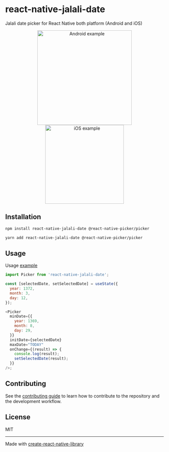 # react-native-jalali-date

Jalali date picker for React Native both platform (Android and iOS)

<p align="center">
  <img src="https://github.com/mohamadnavabi/react-native-jalali-datepicker/example/Android.png?raw=true" width="300" max-width="300" title="Android example">
  <img src="https://github.com/mohamadnavabi/react-native-jalali-datepicker/example/iOS.png?raw=true" width="250" max-width="300" alt="iOS example">
</p>

## Installation

```sh
npm install react-native-jalali-date @react-native-picker/picker
```

```sh
yarn add react-native-jalali-date @react-native-picker/picker
```

## Usage

Usage [example](https://github.com/mohamadnavabi/react-native-jalali-datepicker/blob/master/example/src/App.tsx)

```js
import Picker from 'react-native-jalali-date';

const [selectedDate, setSelectedDate] = useState({
  year: 1372,
  month: 3,
  day: 12,
});

<Picker
  minDate={{
    year: 1369,
    month: 8,
    day: 29,
  }}
  initDate={selectedDate}
  maxDate="TODAY"
  onChange={(result) => {
    console.log(result);
    setSelectedDate(result);
  }}
/>;
```

## Contributing

See the [contributing guide](CONTRIBUTING.md) to learn how to contribute to the repository and the development workflow.

## License

MIT

---

Made with [create-react-native-library](https://github.com/callstack/react-native-builder-bob)
